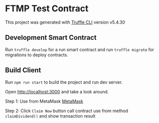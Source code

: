 # FTMP Test Contract 

This project was generated with [Truffle CLI](https://trufflesuite.com/docs/truffle/reference/truffle-commands.html) version v5.4.30

## Development Smart Contract

Run `truffle develop` for a run smart contract and run `truffle migrate` for migrations to deploy contracts.

## Build Client

Run `npm run start` to build the project and run dev server.



Open [http://localhost:3000](http://localhost:3000) and take a look around.


Step 1: Use from MetaMask [MetaMask](https://metamask.io/)

Step 2: Click `Claim Now` button call contract use from method `claimDividend()` and show transaction result 